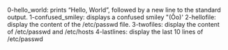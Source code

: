 0-hello_world: prints “Hello, World”, followed by a new line to the standard output.
1-confused_smiley: displays a confused smiley "(Ôo)'
2-hellofile: display the content of the /etc/passwd file.
3-twofiles: display the content of /etc/passwd and /etc/hosts
4-lastlines: display the last 10 lines of /etc/passwd
